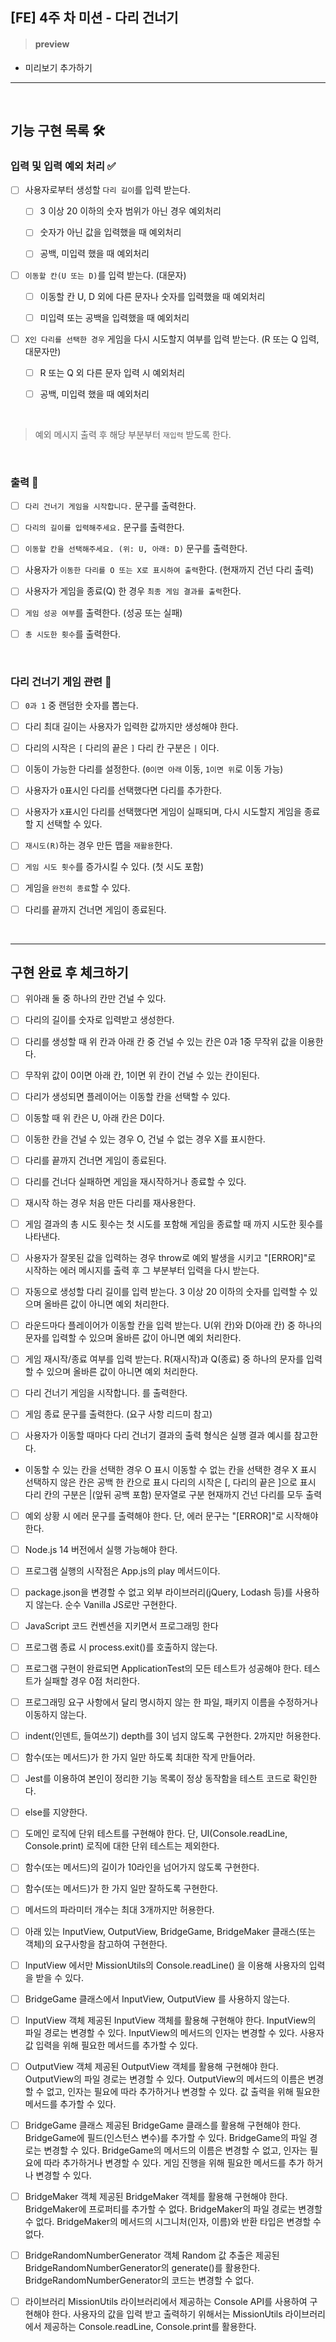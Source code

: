 ## [FE] 4주 차 미션 - 다리 건너기

> #### preview

- 미리보기 추가하기

---

<br/>

## 기능 구현 목록 🛠

### 입력 및 입력 예외 처리 ✅

- [ ] 사용자로부터 생성할 `다리 길이`를 입력 받는다.

  - [ ] 3 이상 20 이하의 숫자 범위가 아닌 경우 예외처리

  - [ ] 숫자가 아닌 값을 입력했을 때 예외처리

  - [ ] 공백, 미입력 했을 때 예외처리

- [ ] `이동할 칸(U 또는 D)`를 입력 받는다. (대문자)

  - [ ] 이동할 칸 U, D 외에 다른 문자나 숫자를 입력했을 때 예외처리

  - [ ] 미입력 또는 공백을 입력했을 때 예외처리

- [ ] `X인 다리를 선택한 경우` 게임을 다시 시도할지 여부를 입력 받는다. (R 또는 Q 입력, 대문자만)

  - [ ] R 또는 Q 외 다른 문자 입력 시 예외처리

  - [ ] 공백, 미입력 했을 때 예외처리

<br/>

> 예외 메시지 출력 후 해당 부분부터 `재입력` 받도록 한다.

<br/>

### 출력 💌

- [ ] `다리 건너기 게임을 시작합니다.` 문구를 출력한다.

- [ ] `다리의 길이를 입력해주세요.` 문구를 출력한다.

- [ ] `이동할 칸을 선택해주세요. (위: U, 아래: D)` 문구를 출력한다.

- [ ] 사용자가 `이동한 다리를 O 또는 X로 표시하여 출력`한다. (현재까지 건넌 다리 출력)

- [ ] 사용자가 게임을 종료(Q) 한 경우 `최종 게임 결과를 출력`한다.

- [ ] `게임 성공 여부`를 출력한다. (성공 또는 실패)

- [ ] `총 시도한 횟수`를 출력한다.

<br/>

### 다리 건너기 게임 관련 🏁

- [ ] `0과 1` 중 랜덤한 숫자를 뽑는다.

- [ ] 다리 최대 길이는 사용자가 입력한 값까지만 생성해야 한다.

- [ ] 다리의 시작은 `[` 다리의 끝은 `]` 다리 칸 구분은 `|` 이다.

- [ ] 이동이 가능한 다리를 설정한다. (`0이면 아래` 이동, `1이면 위`로 이동 가능)

- [ ] 사용자가 `O`표시인 다리를 선택했다면 다리를 추가한다.

- [ ] 사용자가 `X`표시인 다리를 선택했다면 게임이 실패되며, 다시 시도할지 게임을 종료할 지 선택할 수 있다.

- [ ] `재시도(R)`하는 경우 만든 맵을 `재활용`한다.

- [ ] `게임 시도 횟수`를 증가시킬 수 있다. (첫 시도 포함)

- [ ] 게임을 `완전히 종료`할 수 있다.

- [ ] 다리를 끝까지 건너면 게임이 종료된다.

<br/>

---

## 구현 완료 후 체크하기

- [ ] 위아래 둘 중 하나의 칸만 건널 수 있다.

- [ ] 다리의 길이를 숫자로 입력받고 생성한다.

- [ ] 다리를 생성할 때 위 칸과 아래 칸 중 건널 수 있는 칸은 0과 1중 무작위 값을 이용한다.

- [ ] 무작위 값이 0이면 아래 칸, 1이면 위 칸이 건널 수 있는 칸이된다.

- [ ] 다리가 생성되면 플레이어는 이동할 칸을 선택할 수 있다.

- [ ] 이동할 때 위 칸은 U, 아래 칸은 D이다.

- [ ] 이동한 칸을 건널 수 있는 경우 O, 건널 수 없는 경우 X를 표시한다.

- [ ] 다리를 끝까지 건너면 게임이 종료된다.

- [ ] 다리를 건너다 실패하면 게임을 재시작하거나 종료할 수 있다.

- [ ] 재시작 하는 경우 처음 만든 다리를 재사용한다.

- [ ] 게임 결과의 총 시도 횟수는 첫 시도를 포함해 게임을 종료할 때 까지 시도한 횟수를 나타낸다.

- [ ] 사용자가 잘못된 값을 입력하는 경우 throw로 예외 발생을 시키고 "[ERROR]"로 시작하는 에러 메시지를 출력 후 그 부분부터 입력을 다시 받는다.

- [ ] 자동으로 생성할 다리 길이를 입력 받는다. 3 이상 20 이하의 숫자를 입력할 수 있으며 올바른 값이 아니면 예외 처리한다.

- [ ] 라운드마다 플레이어가 이동할 칸을 입력 받는다. U(위 칸)와 D(아래 칸) 중 하나의 문자를 입력할 수 있으며 올바른 값이 아니면 예외 처리한다.

- [ ] 게임 재시작/종료 여부를 입력 받는다. R(재시작)과 Q(종료) 중 하나의 문자를 입력할 수 있으며 올바른 값이 아니면 예외 처리한다.

- [ ] 다리 건너기 게임을 시작합니다. 를 출력한다.

- [ ] 게임 종료 문구를 출력한다. (요구 사항 리드미 참고)

- [ ] 사용자가 이동할 때마다 다리 건너기 결과의 출력 형식은 실행 결과 예시를 참고한다.

- 이동할 수 있는 칸을 선택한 경우 O 표시
  이동할 수 없는 칸을 선택한 경우 X 표시
  선택하지 않은 칸은 공백 한 칸으로 표시
  다리의 시작은 [, 다리의 끝은 ]으로 표시
  다리 칸의 구분은 |(앞뒤 공백 포함) 문자열로 구분
  현재까지 건넌 다리를 모두 출력

- [ ] 예외 상황 시 에러 문구를 출력해야 한다. 단, 에러 문구는 "[ERROR]"로 시작해야 한다.

- [ ] Node.js 14 버전에서 실행 가능해야 한다.

- [ ] 프로그램 실행의 시작점은 App.js의 play 메서드이다.

- [ ] package.json을 변경할 수 없고 외부 라이브러리(jQuery, Lodash 등)를 사용하지 않는다. 순수 Vanilla JS로만 구현한다.

- [ ] JavaScript 코드 컨벤션을 지키면서 프로그래밍 한다

- [ ] 프로그램 종료 시 process.exit()를 호출하지 않는다.

- [ ] 프로그램 구현이 완료되면 ApplicationTest의 모든 테스트가 성공해야 한다. 테스트가 실패할 경우 0점 처리한다.

- [ ] 프로그래밍 요구 사항에서 달리 명시하지 않는 한 파일, 패키지 이름을 수정하거나 이동하지 않는다.

- [ ] indent(인덴트, 들여쓰기) depth를 3이 넘지 않도록 구현한다. 2까지만 허용한다.

- [ ] 함수(또는 메서드)가 한 가지 일만 하도록 최대한 작게 만들어라.

- [ ] Jest를 이용하여 본인이 정리한 기능 목록이 정상 동작함을 테스트 코드로 확인한다.

- [ ] else를 지양한다.

- [ ] 도메인 로직에 단위 테스트를 구현해야 한다. 단, UI(Console.readLine, Console.print) 로직에 대한 단위 테스트는 제외한다.

- [ ] 함수(또는 메서드)의 길이가 10라인을 넘어가지 않도록 구현한다.

- [ ] 함수(또는 메서드)가 한 가지 일만 잘하도록 구현한다.

- [ ] 메서드의 파라미터 개수는 최대 3개까지만 허용한다.

- [ ] 아래 있는 InputView, OutputView, BridgeGame, BridgeMaker 클래스(또는 객체)의 요구사항을 참고하여 구현한다.

- [ ] InputView 에서만 MissionUtils의 Console.readLine() 을 이용해 사용자의 입력을 받을 수 있다.

- [ ] BridgeGame 클래스에서 InputView, OutputView 를 사용하지 않는다.

- [ ] InputView 객체
      제공된 InputView 객체를 활용해 구현해야 한다.
      InputView의 파일 경로는 변경할 수 있다.
      InputView의 메서드의 인자는 변경할 수 있다.
      사용자 값 입력을 위해 필요한 메서드를 추가할 수 있다.

- [ ] OutputView 객체
      제공된 OutputView 객체를 활용해 구현해야 한다.
      OutputView의 파일 경로는 변경할 수 있다.
      OutputView의 메서드의 이름은 변경할 수 없고, 인자는 필요에 따라 추가하거나 변경할 수 있다.
      값 출력을 위해 필요한 메서드를 추가할 수 있다.

- [ ] BridgeGame 클래스
      제공된 BridgeGame 클래스를 활용해 구현해야 한다.
      BridgeGame에 필드(인스턴스 변수)를 추가할 수 있다.
      BridgeGame의 파일 경로는 변경할 수 있다.
      BridgeGame의 메서드의 이름은 변경할 수 없고, 인자는 필요에 따라 추가하거나 변경할 수 있다.
      게임 진행을 위해 필요한 메서드를 추가 하거나 변경할 수 있다.

- [ ] BridgeMaker 객체
      제공된 BridgeMaker 객체를 활용해 구현해야 한다.
      BridgeMaker에 프로퍼티를 추가할 수 없다.
      BridgeMaker의 파일 경로는 변경할 수 없다.
      BridgeMaker의 메서드의 시그니처(인자, 이름)와 반환 타입은 변경할 수 없다.

- [ ] BridgeRandomNumberGenerator 객체
      Random 값 추출은 제공된 BridgeRandomNumberGenerator의 generate()를 활용한다.
      BridgeRandomNumberGenerator의 코드는 변경할 수 없다.

- [ ] 라이브러리
      MissionUtils 라이브러리에서 제공하는 Console API를 사용하여 구현해야 한다.
      사용자의 값을 입력 받고 출력하기 위해서는 MissionUtils 라이브러리에서 제공하는 Console.readLine, Console.print를 활용한다.

